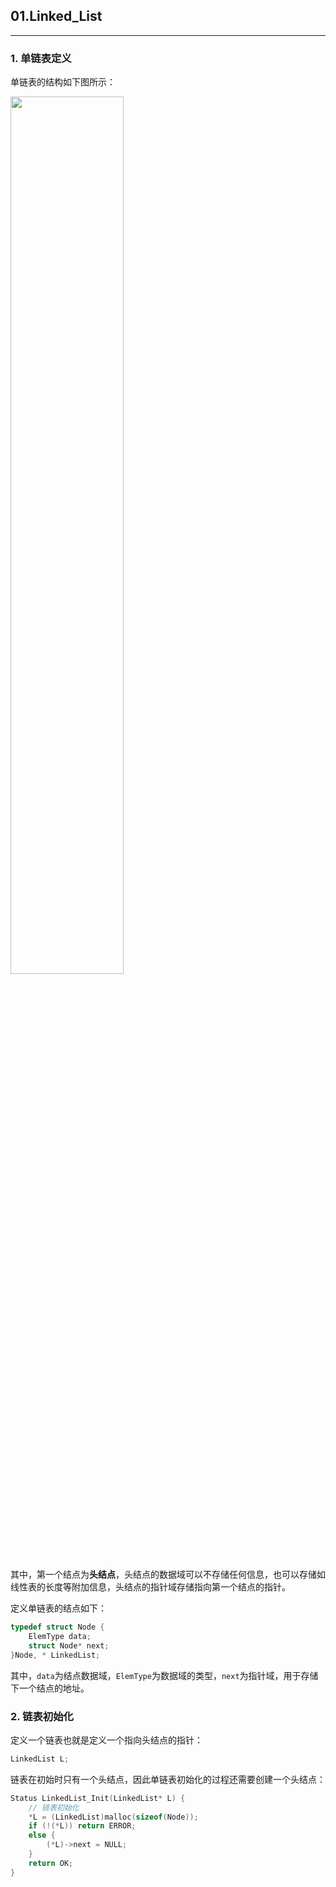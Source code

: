 ## 01.Linked_List
------

### 1. 单链表定义

单链表的结构如下图所示：

<img src = "https://img-blog.csdnimg.cn/2019090210052474.png" width = "60%">

其中，第一个结点为**头结点**，头结点的数据域可以不存储任何信息，也可以存储如线性表的长度等附加信息，头结点的指针域存储指向第一个结点的指针。

定义单链表的结点如下：

```c
typedef struct Node {
	ElemType data;
	struct Node* next;
}Node, * LinkedList;
```

其中，`data`为结点数据域，`ElemType`为数据域的类型，`next`为指针域，用于存储下一个结点的地址。

### 2. 链表初始化

定义一个链表也就是定义一个指向头结点的指针：

```c
LinkedList L;
```

链表在初始时只有一个头结点，因此单链表初始化的过程还需要创建一个头结点：

```c
Status LinkedList_Init(LinkedList* L) {
	// 链表初始化
	*L = (LinkedList)malloc(sizeof(Node));
	if (!(*L)) return ERROR;
	else {
		(*L)->next = NULL;
	}
	return OK;
}
```

